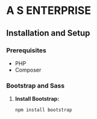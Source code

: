 # A S ENTERPRISE

## Installation and Setup

### Prerequisites

- PHP
- Composer

### Bootstrap and Sass

1. **Install Bootstrap:**

   ```bash
   npm install bootstrap
